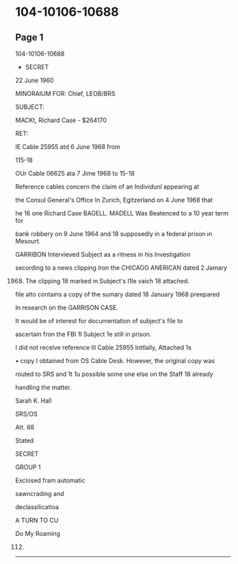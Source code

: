 # 104-10106-10688

## Page 1

104-10106-10688

- SECRET

22 June 1960

MINORAIUM FOR: Chief, LEOB/BRS

SUBJECT:

MACKt, Richard Case - $264170

RET:

IE Cable 25955 atd 6 June 1968 from

115-18

OUr Cable 06625 ata 7 Jime 1968 to 15-18

Reference cables concern the claim of an Individunl appearing at

the Consul General's Office In Zurich, Egitzerland on 4 June 1968 that

he 16 one Richard Case BAGELL. MADELL Was Beatenced to a 10 year term for

bank robbery on 9 June 1964 and 18 supposedly in a federal prison in Mesourt.

GARRIBON Intervieved Subject as a ritness in his Investigation

secording to a news clipping Iron the CHICAGO ANERICAN dated 2 Jamary

1968. The clipping 18 marked in Subject's I1le vaich 18 attached.

file alto contains a copy of the sumary dated 18 January 1968 preepared

In research on the GARRISON CASE.

It would be of interest for documentation of subject's file to

ascertain fron the FBI 1I Subject 1e still in prison.

I did not recelve reference Ill Cable 25955 Inttlally, Attached 1s

• copy I obtained from OS Cable Desk. However, the original copy was

routed to SRS and 1t 1u possible some one else on the Staff 18 already

handling the matter.

Sarah K. Hall

SRS/OS

Att. 88

Stated

SECRET

GROUP 1

Exclosed fram automatic

sawncrading and

declassilicatloa

A TURN TO CU

Do My Roaming

112.

---

